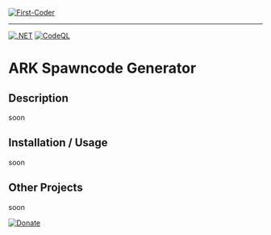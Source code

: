 [![First-Coder](https://first-coder.de/images/logos/LogoFirstCoderDarkHorizontal.png)](https://first-coder.de/)

---

[![.NET](https://github.com/First-Coder/LinuxProxyChanger/actions/workflows/dotnet.yml/badge.svg)](https://github.com/First-Coder/LinuxProxyChanger/actions/workflows/dotnet.yml)
[![CodeQL](https://github.com/First-Coder/LinuxProxyChanger/actions/workflows/codeql-analysis.yml/badge.svg)](https://github.com/First-Coder/LinuxProxyChanger/actions/workflows/codeql-analysis.yml)

# ARK Spawncode Generator

## Description

soon

## Installation / Usage

soon

## Other Projects

soon

[![Donate](https://img.shields.io/badge/Donate-PayPal-green.svg)](https://www.paypal.com/donate?hosted_button_id=8PBF4BN7R46TE)
